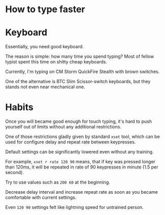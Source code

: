 How to type faster
==================

# Keyboard

Essentially, you need good keyboard.

The reason is simple: how many time you spend typing? Most of fellow typist
spent this time on shitty cheap keyboards.

Currently, I'm typing on CM Storm QuickFire Stealth with brown switches.

One of the alternative is BTC Slim Scissor-switch keyboards, but they stands
not even near mechanical one.

# Habits

Once you will became good enough for touch typing, it's hard to push yourself
out of limits without any additional restrictions.

One of those restrictions gladly given by standard `xset` tool, which can be
used for configure delay and repeat rate between keypresses.

Default settings can be significantly lowered even without any training.

For example, `xset r rate 120 90` means, that if key was pressed longer than
120ms, it will be repeated in rate of 90 keypresses in minute (1.5 per second).

Try to use values such as `200 60` at the beginning.

Decrease delay interval and increase repeat rate as soon as you became
comfortable with current settings.

Even `120 90` settings felt like lightning speed for untrained person.
